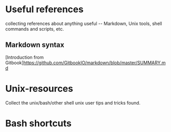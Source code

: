# Useful references #

collecting references about anything useful -- Markdown, Unix tools, shell commands and scripts, etc.

## Markdown syntax ##
[Introduction from Gitbook]https://github.com/GitbookIO/markdown/blob/master/SUMMARY.md

# Unix-resources
Collect the unix/bash/other shell unix user tips and tricks found.

# Bash shortcuts
